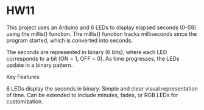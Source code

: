 # HW11
 
This project uses an Arduino and 6 LEDs to display elapsed seconds (0–59) using the millis() function. The millis() function tracks milliseconds since the program started, which is converted into seconds.

The seconds are represented in binary (6 bits), where each LED corresponds to a bit (ON = 1, OFF = 0). As time progresses, the LEDs update in a binary pattern.

Key Features:

6 LEDs display the seconds in binary.
Simple and clear visual representation of time.
Can be extended to include minutes, fades, or RGB LEDs for customization.